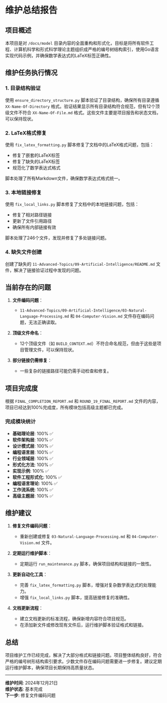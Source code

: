 # 维护总结报告

## 项目概述

本项目是对 `/docs/model` 目录内容的全面重构和形式化，目标是将所有软件工程、计算机科学和形式科学理论主题组织成严格的编号树结构索引，使用Go语言实现代码示例，并确保数学表达式的LaTeX标签正确性。

## 维护任务执行情况

### 1. 目录结构验证

使用 `ensure_directory_structure.py` 脚本验证了目录结构，确保所有目录遵循 `XX-Name-Of-Directory` 格式。验证结果显示所有目录结构符合规范，但有12个顶级文件不符合 `XX-Name-Of-File.md` 格式。这些文件主要是项目报告和状态文档，可以保持现状。

### 2. LaTeX格式修复

使用 `fix_latex_formatting.py` 脚本修复了文档中的LaTeX格式问题，包括：

- 修复了嵌套的LaTeX标签
- 修复了缺失的LaTeX标签
- 规范化了数学表达式格式

脚本处理了所有Markdown文件，确保数学表达式格式统一。

### 3. 本地链接修复

使用 `fix_local_links.py` 脚本修复了文档中的本地链接问题，包括：

- 修复了相对路径链接
- 更新了文件引用路径
- 确保所有内部链接有效

脚本处理了246个文件，发现并修复了多处链接问题。

### 4. 缺失文件创建

创建了缺失的 `11-Advanced-Topics/09-Artificial-Intelligence/README.md` 文件，解决了链接验证过程中发现的问题。

## 当前存在的问题

1. **文件编码问题**：
   - `11-Advanced-Topics/09-Artificial-Intelligence/03-Natural-Language-Processing.md` 和 `04-Computer-Vision.md` 文件存在编码问题，无法正确读取。

2. **顶级文件命名**：
   - 12个顶级文件（如 `BUILD_CONTEXT.md`）不符合命名规范，但由于这些是项目管理文件，可以保持现状。

3. **部分链接仍需修复**：
   - 一些复杂的链接路径可能仍需手动检查和修复。

## 项目完成度

根据 `FINAL_COMPLETION_REPORT.md` 和 `ROUND_19_FINAL_REPORT.md` 文件的内容，项目已经达到100%完成度，所有模块包括高级主题都已完成。

### 完成模块统计

- **基础理论层**: 100% ✅
- **软件架构层**: 100% ✅
- **设计模式层**: 100% ✅
- **编程语言层**: 100% ✅
- **行业领域层**: 100% ✅
- **形式化方法**: 100% ✅
- **实现示例**: 100% ✅
- **软件工程形式化**: 100% ✅
- **编程语言理论**: 100% ✅
- **工作流系统**: 100% ✅
- **高级主题层**: 100% ✅

## 维护建议

1. **修复文件编码问题**：
   - 重新创建或修复 `03-Natural-Language-Processing.md` 和 `04-Computer-Vision.md` 文件。

2. **定期运行维护脚本**：
   - 定期运行 `run_maintenance.py` 脚本，确保项目结构和链接的一致性。

3. **更新自动化工具**：
   - 完善 `fix_latex_formatting.py` 脚本，增强对复杂数学表达式的处理能力。
   - 增强 `fix_local_links.py` 脚本，提高链接修复的准确性。

4. **文档更新流程**：
   - 建立文档更新的标准流程，确保新增内容符合项目规范。
   - 在添加新文件或修改现有文件后，运行维护脚本验证格式和链接。

## 总结

项目维护工作已经完成，解决了大部分格式和链接问题。项目整体结构良好，符合严格的编号树形结构索引要求。少数文件存在编码问题需要进一步修复。建议定期运行维护脚本，确保项目长期保持高质量状态。

---

**维护时间**: 2024年12月21日  
**维护状态**: 基本完成  
**下一步**: 修复文件编码问题 